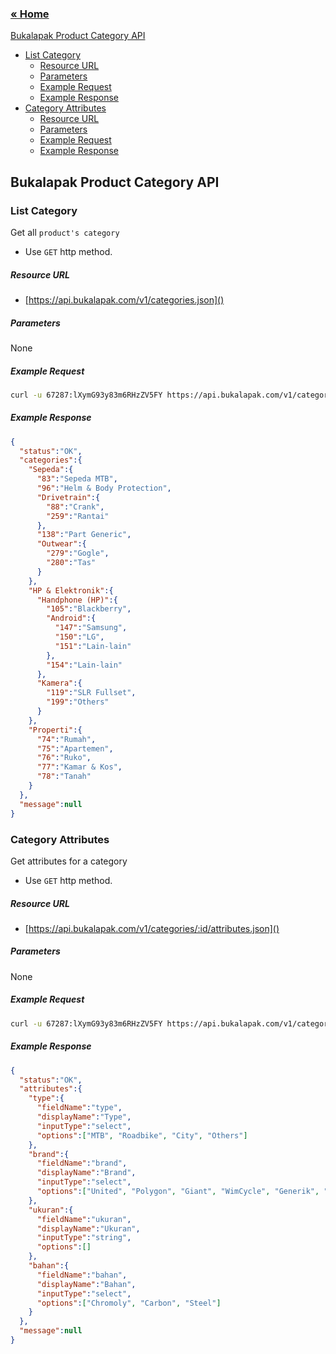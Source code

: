 ### [&laquo; Home](README.md)

[Bukalapak Product Category API](#bukalapak-product-category-api)
- [List Category](#list-category)
    - [Resource URL](#resource-url)
    - [Parameters](#parameters)
    - [Example Request](#example-request)
    - [Example Response](#example-response)
- [Category Attributes](#category-attributes)
    - [Resource URL](#resource-url)
    - [Parameters](#parameters)
    - [Example Request](#example-request)
    - [Example Response](#example-response)

## Bukalapak Product Category API

### List Category
Get all `product's category`

+ Use `GET` http method.

##### Resource URL
+ [https://api.bukalapak.com/v1/categories.json]()

##### Parameters
None

##### Example Request
````sh
curl -u 67287:lXymG93y83m6RHzZV5FY https://api.bukalapak.com/v1/categories.json

````

##### Example Response
````json
{
  "status":"OK",
  "categories":{
    "Sepeda":{
      "83":"Sepeda MTB",
      "96":"Helm & Body Protection",
      "Drivetrain":{
        "88":"Crank",
        "259":"Rantai"
      },
      "138":"Part Generic",
      "Outwear":{
        "279":"Gogle",
        "280":"Tas"
      }
    },
    "HP & Elektronik":{
      "Handphone (HP)":{
        "105":"Blackberry",
        "Android":{
          "147":"Samsung",
          "150":"LG",
          "151":"Lain-lain"
        },       
        "154":"Lain-lain"
      },
      "Kamera":{
        "119":"SLR Fullset",
        "199":"Others"
      }      
    },
    "Properti":{
      "74":"Rumah",
      "75":"Apartemen",
      "76":"Ruko",
      "77":"Kamar & Kos",
      "78":"Tanah"
    }
  },
  "message":null
}
````

### Category Attributes
Get attributes for a category

+ Use `GET` http method.

##### Resource URL
+ [https://api.bukalapak.com/v1/categories/:id/attributes.json]()

##### Parameters
None

##### Example Request
````sh
curl -u 67287:lXymG93y83m6RHzZV5FY https://api.bukalapak.com/v1/categories/242/attributes.json

````

##### Example Response
````json
{
  "status":"OK",
  "attributes":{
    "type":{
      "fieldName":"type",
      "displayName":"Type",
      "inputType":"select",
      "options":["MTB", "Roadbike", "City", "Others"]
    },
    "brand":{
      "fieldName":"brand",
      "displayName":"Brand",
      "inputType":"select",
      "options":["United", "Polygon", "Giant", "WimCycle", "Generik", "Tidak Tahu"]
    },
    "ukuran":{
      "fieldName":"ukuran",
      "displayName":"Ukuran",
      "inputType":"string",
      "options":[]
    },
    "bahan":{
      "fieldName":"bahan",
      "displayName":"Bahan",
      "inputType":"select",
      "options":["Chromoly", "Carbon", "Steel"]
    }
  },
  "message":null
}
````
